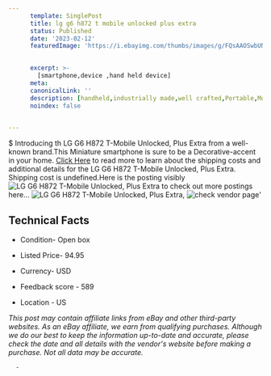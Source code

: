 ```yaml
---
      template: SinglePost
      title: lg g6 h872 t mobile unlocked plus extra
      status: Published
      date: '2023-02-12'
      featuredImage: 'https://i.ebayimg.com/thumbs/images/g/FQsAAOSwbUNj6CPv/s-l225.jpg'
       

      excerpt: >-
        [smartphone,device ,hand held device]
      meta:
      canonicalLink: ''
      description: [handheld,industrially made,well crafted,Portable,Mobile,Compact,Convenient,Lightweight,Maneuverable,Man-portable,Miniature,Carriable,Hand-held,Light,Holdable,Transportable,Mobile device,Pocket-sized,On-the-go,Wireless,Cordless,Compact size,Convenient size, smartphone,device ,hand held device]
      noindex: false
      

---
```

$
      Introducing th LG G6 H872 T-Mobile Unlocked, Plus Extra from a well-known brand.This Miniature smartphone is sure to be a Decorative-accent in your home. [Click Here](https://www.ebay.com/itm/325532531644?hash=item4bcb403bbc%3Ag%3AFQsAAOSwbUNj6CPv&mkevt=1&mkcid=1&mkrid=711-53200-19255-0&campid=%253CePNCampaignId%253E&customid=%253CreferenceId%253E&toolid=10049) to read more to learn about the shipping costs and additional details for the LG G6 H872 T-Mobile Unlocked, Plus Extra. Shipping cost is undefined.Here is the posting visibly ![LG G6 H872 T-Mobile Unlocked, Plus Extra](https://i.ebayimg.com/thumbs/images/g/FQsAAOSwbUNj6CPv/s-l225.jpg) to check out more postings here... ![LG G6 H872 T-Mobile Unlocked, Plus Extra](https://i.ebayimg.com/images/g/FQsAAOSwbUNj6CPv/s-l1600.jpg), ![check vendor page](https://origin-galleryplus.ebayimg.com/ws/web/325532531644_2_0_1/225x225.jpg,https://origin-galleryplus.ebayimg.com/ws/web/325532531644_3_0_1/225x225.jpg,https://origin-galleryplus.ebayimg.com/ws/web/325532531644_4_0_1/225x225.jpg,https://origin-galleryplus.ebayimg.com/ws/web/325532531644_5_0_1/225x225.jpg,https://origin-galleryplus.ebayimg.com/ws/web/325532531644_6_0_1/225x225.jpg,https://origin-galleryplus.ebayimg.com/ws/web/325532531644_7_0_1/225x225.jpg,https://origin-galleryplus.ebayimg.com/ws/web/325532531644_8_0_1/225x225.jpg)'

      

 ## Technical Facts 



     
      

 - Condition- Open box 


      

 - Listed Price- 94.95 


      

 - Currency- USD 


      

 - Feedback score - 589 


      

 - Location - US 


      
      

 *_This post may contain affiliate links from eBay and other third-party websites. As an eBay affiliate, we earn from qualifying purchases. Although we do our best to keep the information up-to-date and accurate, please check the date and all details with the vendor's website before making a purchase. Not all data may be accurate._*




      -
